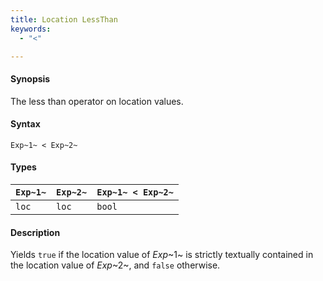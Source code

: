 ```yaml
---
title: Location LessThan
keywords:
  - "<"

---
```


#### Synopsis

The less than operator on location values.

#### Syntax

`Exp~1~ < Exp~2~`

#### Types


| `Exp~1~` | `Exp~2~` | `Exp~1~ < Exp~2~`  |
| --- | --- | --- |
| `loc`     |  `loc`    | `bool`                |


#### Description

Yields `true` if the location value of _Exp_~1~ is strictly textually contained
in the location value of _Exp_~2~, and `false` otherwise.


